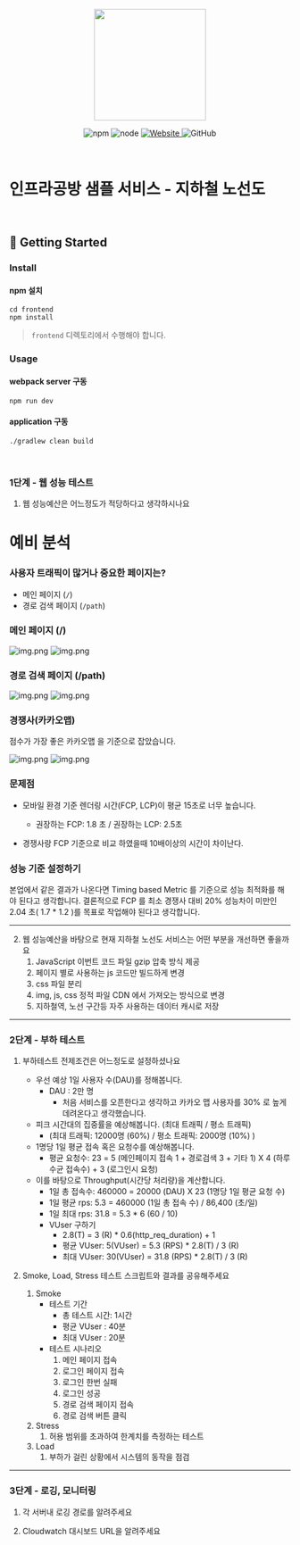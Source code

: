 <p align="center">
    <img width="200px;" src="https://raw.githubusercontent.com/woowacourse/atdd-subway-admin-frontend/master/images/main_logo.png"/>
</p>
<p align="center">
  <img alt="npm" src="https://img.shields.io/badge/npm-%3E%3D%205.5.0-blue">
  <img alt="node" src="https://img.shields.io/badge/node-%3E%3D%209.3.0-blue">
  <a href="https://edu.nextstep.camp/c/R89PYi5H" alt="nextstep atdd">
    <img alt="Website" src="https://img.shields.io/website?url=https%3A%2F%2Fedu.nextstep.camp%2Fc%2FR89PYi5H">
  </a>
  <img alt="GitHub" src="https://img.shields.io/github/license/next-step/atdd-subway-service">
</p>

<br>

# 인프라공방 샘플 서비스 - 지하철 노선도

<br>

## 🚀 Getting Started

### Install
#### npm 설치
```
cd frontend
npm install
```
> `frontend` 디렉토리에서 수행해야 합니다.

### Usage
#### webpack server 구동
```
npm run dev
```
#### application 구동
```
./gradlew clean build
```
<br>


### 1단계 - 웹 성능 테스트
1. 웹 성능예산은 어느정도가 적당하다고 생각하시나요

# 예비 분석
### 사용자 트래픽이 많거나 중요한 페이지는?
- 메인 페이지 (`/`)
- 경로 검색 페이지 (`/path`)

### 메인 페이지 (/) 
![img.png](doc/img/main-desktop-page-speed.png)
![img.png](doc/img/main-mobile-page-speed.png)

### 경로 검색 페이지 (/path)
![img.png](doc/img/path-mobile-page-speed.png)
![img.png](doc/img/path-desktop-page-speed.png)

### 경쟁사(카카오맵)
점수가 가장 좋은 카카오맵 을 기준으로 잡았습니다.

![img.png](doc/img/kakao-mobile-page-speed.png)
![img.png](doc/img/kakao-desktop-page-speed.png)

### 문제점

- 모바일 환경 기준 렌더링 시간(FCP, LCP)이 평균 15초로 너무 높습니다.
  - 권장하는 FCP: 1.8 초 / 권장하는 LCP: 2.5초

- 경쟁사랑 FCP 기준으로 비교 하였을때 10배이상의 시간이 차이난다.

###  성능 기준 설정하기
본업에서 같은 결과가 나온다면 Timing based Metric 를 기준으로 성능 최적화를 해야 된다고 생각합니다.
결론적으로 FCP 를 최소 경쟁사 대비 20% 성능차이 미만인 2.04 초( 1.7 * 1.2 )를 목표로 작업해야 된다고 생각합니다.

---

2. 웹 성능예산을 바탕으로 현재 지하철 노선도 서비스는 어떤 부분을 개선하면 좋을까요
   1. JavaScript 이번트 코드 파일 gzip 압축 방식 제공
   2. 페이지 별로 사용하는 js 코드만 빌드하게 변경
   3. css 파일 분리
   4. img, js, css 정적 파일 CDN 에서 가져오는 방식으로 변경
   5. 지하철역, 노선 구간등 자주 사용하는 데이터 캐시로 저장

---

### 2단계 - 부하 테스트 
1. 부하테스트 전제조건은 어느정도로 설정하셨나요
   - 우선 예상 1일 사용자 수(DAU)를 정해봅니다.
     - DAU : 2만 명
       - 처음 서비스를 오픈한다고 생각하고 카카오 맵 사용자를 30% 로 높게 데려온다고 생각했습니다.
   - 피크 시간대의 집중률을 예상해봅니다. (최대 트래픽 / 평소 트래픽)
     - (최대 트래픽: 12000명 (60%) / 평소 트래픽: 2000명 (10%) )
   - 1명당 1일 평균 접속 혹은 요청수를 예상해봅니다.
     - 평균 요청수: 23 = 5 (메인페이지 접속 1 + 경로검색 3 + 기타 1)  X  4 (하루 수균 접속수) + 3 (로그인시 요청)
   - 이를 바탕으로 Throughput(시간당 처리량)을 계산합니다. 
     - 1일 총 접속수: 460000  = 20000 (DAU) X 23 (1명당 1일 평균 요청 수)
     - 1일 평균 rps: 5.3 = 460000 (1일 총 접속 수) / 86,400 (초/일)
     - 1일 최대 rps: 31.8  = 5.3 *  6 (60 / 10)
     - VUser 구하기
       - 2.8(T) = 3 (R) * 0.6(http_req_duration) + 1
       - 평균  VUser: 5(VUser) = 5.3 (RPS) *  2.8(T) / 3 (R) 
       - 최대  VUser: 30(VUser) = 31.8 (RPS) *  2.8(T) / 3 (R)

2. Smoke, Load, Stress 테스트 스크립트와 결과를 공유해주세요
   1. Smoke
      - 테스트 기간
          - 총 테스트 시간: 1시간
          - 평균 VUser : 40분
          - 최대 VUser : 20분
      - 테스트 시나리오
        1. 메인 페이지 접속
        2. 로그인 페이지 접속
        3. 로그인 한번 실패
        4. 로그인 성공
        5. 경로 검색 페이지 접속
        6. 경로 검색 버튼 클릭
   2. Stress
      1. 허용 범위를 초과하여 한계치를 측정하는 테스트
   3. Load
      1. 부하가 걸린 상황에서 시스템의 동작을 점검

---

### 3단계 - 로깅, 모니터링
1. 각 서버내 로깅 경로를 알려주세요

2. Cloudwatch 대시보드 URL을 알려주세요
